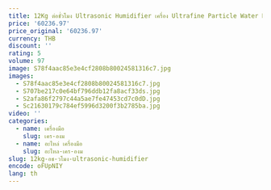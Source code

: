 ```yaml
---
title: 12Kg ต่อชั่วโมง Ultrasonic Humidifier เครื่อง Ultrafine Particle Water Mist Humidifier อุตสาหกรรมขายร้อน
price: '60236.97'
price_original: '60236.97'
currency: THB
discount: ''
rating: 5
volume: 97
image: S78f4aac85e3e4cf2808b80024581316c7.jpg
images:
  - S78f4aac85e3e4cf2808b80024581316c7.jpg
  - S707be217c0e64bf796ddb12fa8acf33ds.jpg
  - S2afa86f2797c44a5ae7fe47453cd7c0dD.jpg
  - Sc21630179c784ef5996d3200f3b2785ba.jpg
video: ''
categories:
  - name: เครื่องมือ
    slug: เคร-องม
  - name: อะไหล่ เครื่องมือ
    slug: อะไหล-เคร-องม
slug: 12kg-อช-วโมง-ultrasonic-humidifier
encode: oFUpNIY
lang: th
---
```

  
